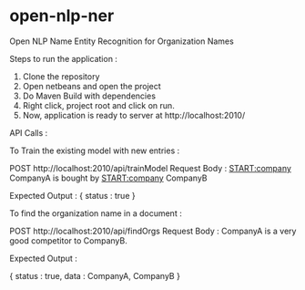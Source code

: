 # open-nlp-ner
Open NLP Name Entity Recognition for Organization Names


Steps to run the application :

1. Clone the repository
2. Open netbeans and open the project
3. Do Maven Build with dependencies
4. Right click, project root and click on run.
5. Now, application is ready to server at http://localhost:2010/

API Calls :

To Train the existing model with new entries :

POST http://localhost:2010/api/trainModel
Request Body :
<START:company> CompanyA <END> is bought by <START:company> CompanyB <END>

Expected Output :
{
	status : true
}

To find the organization name in a document :

POST http://localhost:2010/api/findOrgs
Request Body :
CompanyA is a very good competitor to CompanyB.

Expected Output :

{
	status : true,
	data : CompanyA, CompanyB
}
